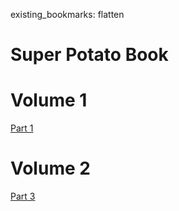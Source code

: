 existing_bookmarks: flatten

# Super Potato Book

# Volume 1

[Part 1](1.pdf)

# Volume 2

[Part 3](2.pdf)
